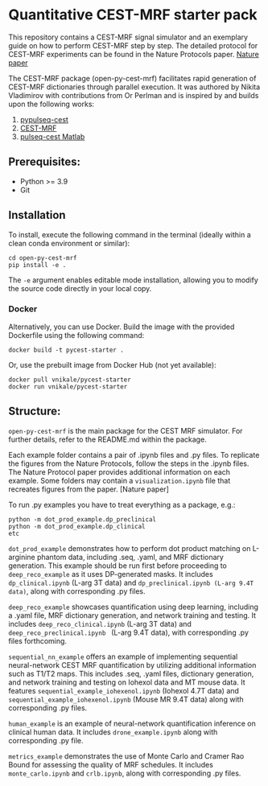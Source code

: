 # Quantitative CEST-MRF starter pack
This repository contains a CEST-MRF signal simulator and an exemplary guide on how to perform CEST-MRF step by step. The detailed protocol for CEST-MRF experiments can be found in the Nature Protocols paper. [Nature paper](https://github.com/operlman/cest-mrf)

The CEST-MRF package (open-py-cest-mrf) facilitates rapid generation of CEST-MRF dictionaries through parallel execution. It was authored by Nikita Vladimirov with contributions from Or Perlman and is inspired by and builds upon the following works:
1. [pypulseq-cest](https://github.com/KerstinKaspar/pypulseq-cest/blob/main/pypulseq_cest/parser.py)
2. [CEST-MRF](https://github.com/operlman/cest-mrf)
3. [pulseq-cest Matlab](https://github.com/kherz/pulseq-cest/tree/master)

## Prerequisites:
- Python >= 3.9
- Git

## Installation

To install, execute the following command in the terminal (ideally within a clean conda environment or similar):
```
cd open-py-cest-mrf
pip install -e .
```
The `-e` argument enables editable mode installation, allowing you to modify the source code directly in your local copy.

### Docker
Alternatively, you can use Docker. Build the image with the provided Dockerfile using the following command:
```
docker build -t pycest-starter .
```
Or, use the prebuilt image from Docker Hub (not yet available):
```
docker pull vnikale/pycest-starter
docker run vnikale/pycest-starter
```


## Structure:
`open-py-cest-mrf` is the main package for the CEST MRF simulator. For further details, refer to the README.md within the package. 

Each example folder contains a pair of .ipynb files and .py files. To replicate the figures from the Nature Protocols, follow the steps in the .ipynb files. The Nature Protocol paper provides additional information on each example. Some folders may contain a `visualization.ipynb` file that recreates figures from the paper. [Nature paper]

To run .py examples you have to treat everything as a package, e.g.:
```
python -m dot_prod_example.dp_preclinical
python -m dot_prod_example.dp_clinical
etc
```

`dot_prod_example` demonstrates how to perform dot product matching on L-arginine phantom data, including .seq, .yaml, and MRF dictionary generation. This example should be run first before proceeding to `deep_reco_example` as it uses DP-generated masks. It includes `dp_clinical.ipynb` (L-arg 3T data) and `dp_preclinical.ipynb (L-arg 9.4T data)`, along with corresponding .py files. 

`deep_reco_example` showcases quantification using deep learning, including a .yaml file, MRF dictionary generation, and network training and testing. It includes `deep_reco_clinical.ipynb` (L-arg 3T data) and `deep_reco_preclinical.ipynb ` (L-arg 9.4T data), with corresponding .py files forthcoming. 

`sequential_nn_example` offers an example of implementing sequential neural-network CEST MRF quantification by utilizing additional information such as T1/T2 maps. This includes .seq, .yaml files, dictionary generation, and network training and testing on Iohexol data and MT mouse data. It features `sequential_example_iohexenol.ipynb` (Iohexol 4.7T data) and `sequential_example_iohexenol.ipynb` (Mouse MR 9.4T data) along with corresponding .py files.

`human_example` is an example of neural-network quantification inference on clinical human data. It includes `drone_example.ipynb` along with corresponding .py file. 

`metrics_example` demonstrates the use of Monte Carlo and Cramer Rao Bound for assessing the quality of MRF schedules. It includes `monte_carlo.ipynb` and `crlb.ipynb`, along with corresponding .py files.